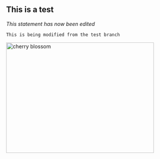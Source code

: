 ## This is a test

_This statement has now been edited_

``` This is being modified from the test branch ```  

<img src = "https://previews.123rf.com/images/antikainen/antikainen1306/antikainen130600095/20179899-japanese-cherry-sakura-blossom-with-pink-flowers-on-the-tree-on-blue-sky-background-japan.jpg" width="400" height="300" alt="cherry blossom">
